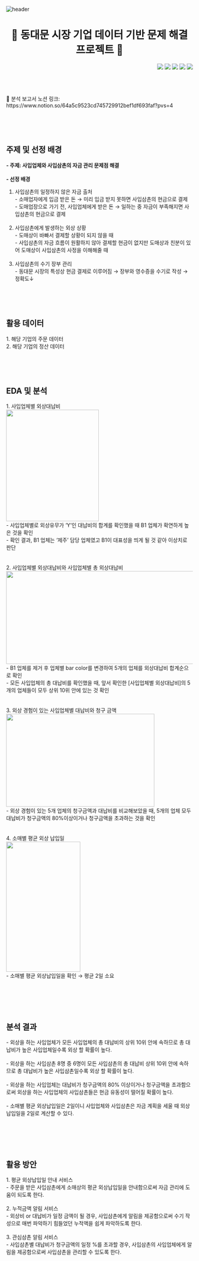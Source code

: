 ![header](https://capsule-render.vercel.app/api?type=Waving&color=A9D0F5&height=200&text=Project&fontColor=FFFFFF)

<h1 align="center"> 👕 동대문 시장 기업 데이터 기반 문제 해결 프로젝트 👖 </h1>
<div align='right'>
  <img src="https://img.shields.io/badge/Python-3776AB?style=flat-square&logo=Python&logoColor=white"/> <img src="https://img.shields.io/badge/BigQuery-4285F4?style=flat-square&logo=GoogleCloud&logoColor=white"/> <img src="https://img.shields.io/badge/Tableau-E97627?style=flat-square&logo=Tableau&logoColor=white"/> <img src="https://img.shields.io/badge/Colab-F9AB00?style=flat-square&logo=GoogleColab&logoColor=white"/> <img src="https://img.shields.io/badge/Jupyter-F37626?style=flat-square&logo=Jupyter&logoColor=white"/> 
</div>
<br>
<br>
<br>
<p align="left">
  📄 분석 보고서 노션 링크: https://www.notion.so/64a5c9523cd745729912bef1df693faf?pvs=4
</p>
<br>
<br>
<br>
<h2 align="left"> 주제 및 선정 배경</h2>
<p align="left">
  
  **- 주제: 사입업체와 사입삼촌의 자금 관리 문제점 해결**
  <br>
  <br>
  **- 선정 배경**<br>
  1. 사입삼촌의 일정하지 않은 자금 출처<br>
    - 소매업자에게 입금 받은 돈 → 미리 입금 받지 못하면 사입삼촌의 현금으로 결제<br>
    - 도매업장으로 가기 전, 사입업체에게 받은 돈 → 일하는 중 자금이 부족해지면 사입삼촌의 현금으로 결제<br>
    <br>
  2. 사입삼촌에게 발생하는 외상 상황<br>
    - 도매상이 바빠서 결제할 상황이 되지 않을 때<br>
    - 사입삼촌의 자금 흐름이 원활하지 않아 결제할 현금이 없지만 도매상과 친분이 있어 도매상이 사입삼촌의 사정을 이해해줄 때<br>
    <br>
  3. 사입삼촌의 수기 장부 관리<br>
    - 동대문 시장의 특성상 현금 결제로 이루어짐 → 장부와 영수증을 수기로 작성 → 정확도↓<br>
</p>
<br>
<br>
<br>
<h2 align="left"> 활용 데이터 </h2>
<p align="left">
  1. 해당 기업의 주문 데이터<br>
  2. 해당 기업의 정산 데이터<br>
</p>
<br>
<br>
<br>
<h2 align="left"> EDA 및 분석 </h2>
<p align="left">
  1. 사입업체별 외상대납비<br>
  <img src="https://github.com/syur997/Project_Dongdaemun/assets/110324563/d4694d41-3207-41d1-89f8-b1a60a25888b.png" width="250" height="300"/><br>
  - 사입업체별로 외상유무가 ‘Y’인 대납비의 합계를 확인했을 때 B1 업체가 확연하게 높은 것을 확인<br>
  - 확인 결과, B1 업체는 ‘제주’ 담당 업체였고 B1이 대표성을 띄게 될 것 같아 이상치로 판단<br>
  <br>
  <br>
  2. 사입업체별 외상대납비와 사입업체별 총 외상대납비<br>
  <img src="https://github.com/syur997/Project_Dongdaemun/assets/110324563/97793623-96f2-4bd8-85cd-22b1a40309b5.png" width="550" height="250"/><br>
  - B1 업체를 제거 후 업체별 bar color를 변경하여 5개의 업체를 외상대납비 합계순으로 확인<br>
  - 모든 사입업체의 총 대납비를 확인했을 때, 앞서 확인한 [사입업체별 외상대납비]의 5개의 업체들이 모두 상위 10위 안에 있는 것 확인
  <br>
  <br>
  <br>
  3. 외상 경험이 있는 사입업체별 대납비와 청구 금액<br>
  <img src="https://github.com/syur997/Project_Dongdaemun/assets/110324563/80c9549c-98a7-4fcd-867a-9327c68dd125.png" width="400" height="250"/><br>
  - 외상 경험이 있는 5개 업체의 청구금액과 대납비를 비교해보았을 때, 5개의 업체 모두 대납비가 청구금액의 80%이상이거나 청구금액을 초과하는 것을 확인<br>
  <br>
  <br>
  4. 소매별 평균 외상 납입일<br>
  <img src="https://github.com/syur997/Project_Dongdaemun/assets/110324563/efb4903a-eb07-4cec-bd46-f296a4eb84cc.png" width="200" height="350"/><br>
  - 소매별 평균 외상납입일을 확인 → 평균 2일 소요<br>
  <br>
  <br>
</p>
<br>
<br>
<h2 align="left"> 분석 결과 </h2>
<p align="left">
  - 외상을 하는 사입업체가 모든 사입업체의 총 대납비의 상위 10위 안에 속하므로 총 대납비가 높은 사입업체일수록 외상 할 확률이 높다.<br>
  <br>
  - 외상을 하는 사입삼촌 8명 중 6명이 모든 사입삼촌의 총 대납비 상위 10위 안에 속하므로 총 대납비가 높은 사입삼촌일수록 외상 할 확률이 높다.<br>
  <br>
  - 외상을 하는 사입업체는 대납비가 청구금액의 80% 이상이거나 청구금액을 초과함으로써 외상을 하는 사입업체의 사입삼촌들은 현금 유동성이 떨어질 확률이 높다.<br>
  <br>
  - 소매별 평균 외상납입일은 2일이니 사입업체와 사입삼촌은 자금 계획을 세울 때 외상납입일을 2일로 계산할 수 있다.<br>
  <br>
</p>
<br>
<br>
<br>
<h2 align="left"> 활용 방안 </h2>
<p align="left">
  1. 평균 외상납입일 안내 서비스<br>
    - 주문을 받은 사입삼촌에게 소매상의 평균 외상납입일을 안내함으로써 자금 관리에 도움이 되도록 한다.<br>
  <br>
  2. 누적금액 알림 서비스<br>
    - 외상비 or 대납비가 일정 금액이 될 경우, 사입삼촌에게 알림을 제공함으로써 수기 작성으로 매번 파악하기 힘들었던 누적액을 쉽게 파악하도록 한다.<br>
  <br>
  3. 관심삼촌 알림 서비스<br>
    - 사입삼촌별 대납비가 청구금액의 일정 %를 초과할 경우, 사입삼촌의 사입업체에게 알림을 제공함으로써 사입삼촌을 관리할 수 있도록 한다.<br>
</p>
<br>
<br>

